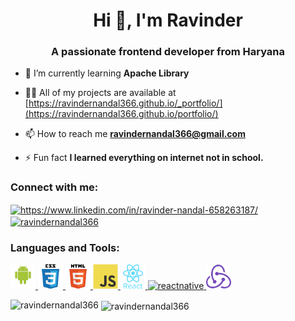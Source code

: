 <h1 align="center">Hi 👋, I'm Ravinder</h1>
<h3 align="center">A passionate frontend developer from Haryana</h3>

- 🌱 I’m currently learning **Apache Library**

- 👨‍💻 All of my projects are available at [https://ravindernandal366.github.io/_portfolio/](https://ravindernandal366.github.io/portfolio/)

- 📫 How to reach me **ravindernandal366@gmail.com**

- ⚡ Fun fact **I learned everything on internet not in school.**

<h3 align="left">Connect with me:</h3>
<p align="left">
<a href="https://www.linkedin.com/in/ravinder-nandal-658263187/" target="blank"><img align="center" src="https://raw.githubusercontent.com/rahuldkjain/github-profile-readme-generator/master/src/images/icons/Social/linked-in-alt.svg" alt="https://www.linkedin.com/in/ravinder-nandal-658263187/" height="30" width="40" /></a>
<a href="https://codesandbox.com/ravindernandal366" target="blank"><img align="center" src="https://raw.githubusercontent.com/rahuldkjain/github-profile-readme-generator/master/src/images/icons/Social/codesandbox.svg" alt="ravindernandal366" height="30" width="40" /></a>
</p>

<h3 align="left">Languages and Tools:</h3>
<p align="left"> <a href="https://developer.android.com" target="_blank" rel="noreferrer"> <img src="https://raw.githubusercontent.com/devicons/devicon/master/icons/android/android-original-wordmark.svg" alt="android" width="40" height="40"/> </a> <a href="https://www.w3schools.com/css/" target="_blank" rel="noreferrer"> <img src="https://raw.githubusercontent.com/devicons/devicon/master/icons/css3/css3-original-wordmark.svg" alt="css3" width="40" height="40"/> </a> <a href="https://www.w3.org/html/" target="_blank" rel="noreferrer"> <img src="https://raw.githubusercontent.com/devicons/devicon/master/icons/html5/html5-original-wordmark.svg" alt="html5" width="40" height="40"/> </a> <a href="https://developer.mozilla.org/en-US/docs/Web/JavaScript" target="_blank" rel="noreferrer"> <img src="https://raw.githubusercontent.com/devicons/devicon/master/icons/javascript/javascript-original.svg" alt="javascript" width="40" height="40"/> </a> <a href="https://reactjs.org/" target="_blank" rel="noreferrer"> <img src="https://raw.githubusercontent.com/devicons/devicon/master/icons/react/react-original-wordmark.svg" alt="react" width="40" height="40"/> </a> <a href="https://reactnative.dev/" target="_blank" rel="noreferrer"> <img src="https://reactnative.dev/img/header_logo.svg" alt="reactnative" width="40" height="40"/> </a> <a href="https://redux.js.org" target="_blank" rel="noreferrer"> <img src="https://raw.githubusercontent.com/devicons/devicon/master/icons/redux/redux-original.svg" alt="redux" width="40" height="40"/> </a> </p>

<p><img align="left" src="https://github-readme-stats.vercel.app/api/top-langs?username=ravindernandal366&show_icons=true&locale=en&layout=compact" alt="ravindernandal366" /></p>

<p>&nbsp;<img align="center" src="https://github-readme-stats.vercel.app/api?username=ravindernandal366&show_icons=true&locale=en" alt="ravindernandal366" /></p>

